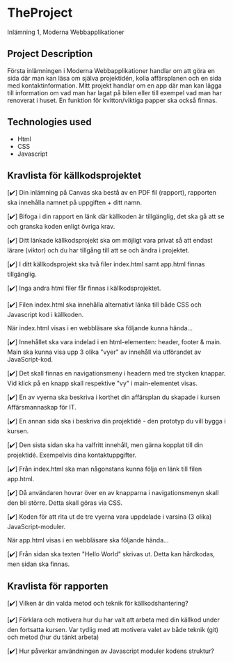# TheProject
Inlämning 1, Moderna Webbapplikationer

## Project Description
Första inlämningen i Moderna Webbapplikationer handlar om att göra en sida där man kan läsa om själva projektidén, kolla affärsplanen och en sida med kontaktinformation. Mitt projekt handlar om en app där man kan lägga till information om vad man har lagat på bilen eller till exempel vad man har renoverat i huset. En funktion för kvitton/viktiga papper ska också finnas.

## Technologies used
- Html
- CSS
- Javascript

## Kravlista för källkodsprojektet

[:heavy_check_mark:] Din inlämning på Canvas ska bestå av en PDF fil (rapport), rapporten ska innehålla namnet på uppgiften + ditt namn.	

[:heavy_check_mark:] Bifoga i din rapport en länk där källkoden är tillgänglig, det ska gå att se och granska koden enligt övriga krav.

[:heavy_check_mark:] Ditt länkade källkodsprojekt ska om möjligt vara privat så att endast lärare (viktor) och du har tillgång till att se och ändra i projektet.

[:heavy_check_mark:] I ditt källkodsprojekt ska två filer index.html samt app.html finnas tillgänglig.

[:heavy_check_mark:] Inga andra html filer får finnas i källkodsprojektet.

[:heavy_check_mark:] Filen index.html ska innehålla alternativt länka till både CSS och Javascript kod i källkoden.
 

När index.html visas i en webbläsare ska följande kunna hända...

[:heavy_check_mark:] Innehållet ska vara indelad i en html-elementen: header, footer & main. Main ska kunna visa upp 3 olika "vyer" av innehåll via utförandet av JavaScript-kod.

[:heavy_check_mark:] Det skall finnas en navigationsmeny i headern med tre stycken knappar. Vid klick på en knapp skall respektive "vy" i main-elementet visas. 

[:heavy_check_mark:] En av vyerna ska beskriva i korthet din affärsplan du skapade i kursen Affärsmannaskap för IT.

[:heavy_check_mark:] En annan sida ska i beskriva din projektidé - den prototyp du vill bygga i kursen.

[:heavy_check_mark:] Den sista sidan ska ha valfritt innehåll, men gärna kopplat till din projektidé. Exempelvis dina kontaktuppgifter.

[:heavy_check_mark:] Från index.html ska man någonstans kunna följa en länk till filen app.html.

[:heavy_check_mark:] Då användaren hovrar över en av knapparna i navigationsmenyn skall den bli större. Detta skall göras via CSS.

[:heavy_check_mark:] Koden för att rita ut de tre vyerna vara uppdelade i varsina (3 olika) JavaScript-moduler.
 

När app.html visas i en webbläsare ska följande hända...

[:heavy_check_mark:] Från sidan ska texten "Hello World" skrivas ut. Detta kan hårdkodas, men sidan ska finnas.
 
## Kravlista för rapporten

[:heavy_check_mark:] Vilken är din valda metod och teknik för källkodshantering?

[:heavy_check_mark:] Förklara och motivera hur du har valt att arbeta med din källkod under den fortsatta kursen. Var tydlig med att motivera valet av både teknik (git) och metod (hur du tänkt arbeta)

[:heavy_check_mark:] Hur påverkar användningen av Javascript moduler kodens struktur?